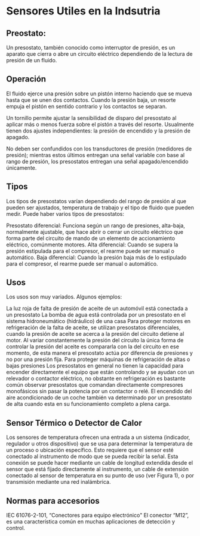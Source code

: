 # Sensores Utiles en la Indsutria
## Preostato:
Un presostato, también conocido como interruptor de presión, es un aparato que cierra o abre un circuito eléctrico dependiendo de la lectura de presión de un fluido.
## Operación
El fluido ejerce una presión sobre un pistón interno haciendo que se mueva hasta que se unen dos contactos. Cuando la presión baja, un resorte empuja el pistón en sentido contrario y los contactos se separan.

Un tornillo permite ajustar la sensibilidad de disparo del presostato al aplicar más o menos fuerza sobre el pistón a través del resorte. Usualmente tienen dos ajustes independientes: la presión de encendido y la presión de apagado.

No deben ser confundidos con los transductores de presión (medidores de presión); mientras estos últimos entregan una señal variable con base al rango de presión, los presostatos entregan una señal apagado/encendido únicamente.

## Tipos
Los tipos de presostatos varían dependiendo del rango de presión al que pueden ser ajustados, temperatura de trabajo y el tipo de fluido que pueden medir. Puede haber varios tipos de presostatos:

Presostato diferencial: Funciona según un rango de presiones, alta-baja, normalmente ajustable, que hace abrir o cerrar un circuito eléctrico que forma parte del circuito de mando de un elemento de accionamiento eléctrico, comúnmente motores.
Alta diferencial: Cuando se supera la presión estipulada para el compresor, el rearme puede ser manual o automático.
Baja diferencial: Cuando la presión baja más de lo estipulado para el compresor, el rearme puede ser manual o automático.

## Usos
Los usos son muy variados. Algunos ejemplos:

La luz roja de falta de presión de aceite de un automóvil está conectada a un presostato
La bomba de agua está controlada por un presostato en el sistema hidroneumático (hidráulico) de una casa
Para proteger motores en refrigeración de la falta de aceite, se utilizan presostatos diferenciales, cuando la presión de aceite se acerca a la presión del circuito detiene al motor. Al variar constantemente la presión del circuito la única forma de controlar la presión del aceite es compararla con la del circuito en ese momento, de esta manera el presostato actúa por diferencia de presiones y no por una presión fija.
Para proteger máquinas de refrigeración de altas o bajas presiones
Los presostatos en general no tienen la capacidad para encender directamente el equipo que están controlando y se ayudan con un relevador o contactor eléctrico, no obstante en refrigeración es bastante común observar presostatos que comandan directamente compresores monofásicos sin pasar la potencia por un contactor o relé. El encendido del aire acondicionado de un coche también va determinado por un presostato de alta cuando esta en su funcionamiento completo a plena carga.

## Sensor Térmico o Detector de Calor
Los sensores de temperatura ofrecen una entrada a un sistema (indicador, regulador u otros dispositivo) que se usa para determinar la temperatura de un proceso o ubicación específico. Esto requiere que el sensor esté conectado al instrumento de modo que se pueda recibir la señal. Esta conexión se puede hacer mediante un cable de longitud extendida desde el sensor que está fijado directamente al instrumento, un cable de extensión conectado al sensor de temperatura en su punto de uso (ver Figura 1), o por transmisión mediante una red inalámbrica.

## Normas para accesorios
IEC 61076-2-101, “Conectores para equipo electrónico"
El conector “M12”, es una característica común en muchas aplicaciones de detección y control.
